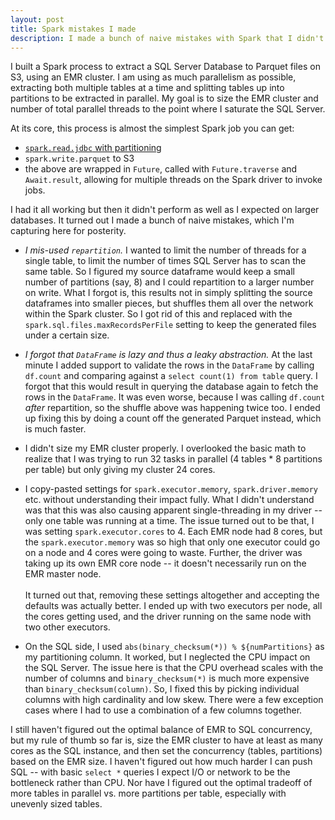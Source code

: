 ```yaml
---
layout: post
title: Spark mistakes I made
description: I made a bunch of naive mistakes with Spark that I didn't realize until running on larger datasets
---
```


I built a Spark process to extract a SQL Server Database to Parquet files on S3, using an EMR cluster.  I am using as much
parallelism as possible, extracting both multiple tables at a time and splitting tables up into partitions to be extracted
in parallel.  My goal is to size the EMR cluster and number of total parallel threads to the point where I saturate the
SQL Server.

At its core, this process is almost the simplest Spark job you can get:

* [`spark.read.jdbc` with partitioning](https://spark.apache.org/docs/latest/sql-data-sources-jdbc.html)
* `spark.write.parquet` to S3
* the above are wrapped in `Future`, called with `Future.traverse` and `Await.result`, allowing for multiple threads on the
Spark driver to invoke jobs.

I had it all working but then it didn't perform as well as I expected on larger databases.  It turned out I made a bunch of
naive mistakes, which I'm capturing here for posterity.

* _I mis-used `repartition`._  I wanted to limit the number of threads for a single table, to limit the number of times
SQL Server has to scan the same table.  So I figured my source dataframe would keep a small number of partitions (say, 8)
and I could repartition to a larger number on write.  What I forgot is, this results not in simply splitting the source
dataframes into smaller pieces, but shuffles them all over the network within the Spark cluster.  So I got rid of this and
replaced with the `spark.sql.files.maxRecordsPerFile` setting to keep the generated files under a certain size.

* _I forgot that `DataFrame` is lazy and thus a leaky abstraction._  At the last minute I added support to validate the
rows in the `DataFrame` by calling `df.count` and comparing against a `select count(1) from table` query.  I forgot that
this would result in querying the database again to fetch the rows in the `DataFrame`.  It was even worse, because I was
calling `df.count` _after_ repartition, so the shuffle above was happening twice too.  I ended up fixing this by doing a
count off the generated Parquet instead, which is much faster.

* I didn't size my EMR cluster properly.  I overlooked the basic math to realize that I was trying to run 32 tasks
in parallel (4 tables * 8 partitions per table) but only giving my cluster 24 cores.

* I copy-pasted settings for `spark.executor.memory`, `spark.driver.memory` etc. without understanding their impact fully.
What I didn't understand was that this was also causing apparent single-threading in my driver -- only one table was
running at a time.  The issue turned out to be that, I was setting `spark.executor.cores` to 4. Each EMR node had 8 cores,
but the `spark.executor.memory` was so high that only one executor could go on a node and 4 cores were going to waste.
Further, the driver was taking up its own EMR core node -- it doesn't necessarily run on the EMR master node.  
\
It turned out that, removing these settings altogether and accepting the defaults was actually better.  I ended up with
two executors per node, all the cores getting used, and the driver running on the same node with two other executors.

* On the SQL side, I used `abs(binary_checksum(*)) % ${numPartitions}` as my partitioning column.  It worked, but I
neglected the CPU impact on the SQL Server.  The issue here is that the CPU overhead scales with the number of columns and
`binary_checksum(*)` is much more expensive than `binary_checksum(column)`.  So, I fixed this by picking individual
columns with high cardinality and low skew.  There were a few exception cases where I had to use a combination of a
few columns together.

I still haven't figured out the optimal balance of EMR to SQL concurrency, but my rule of thumb so far is, size the
EMR cluster to have at least as many cores as the SQL instance, and then set the concurrency (tables, partitions) based on
the EMR size.  I haven't figured out how much harder I can push SQL -- with basic `select *` queries I expect I/O or network
to be the bottleneck rather than CPU.  Nor have I figured out the optimal tradeoff of more tables in parallel vs. more
partitions per table, especially with unevenly sized tables.
